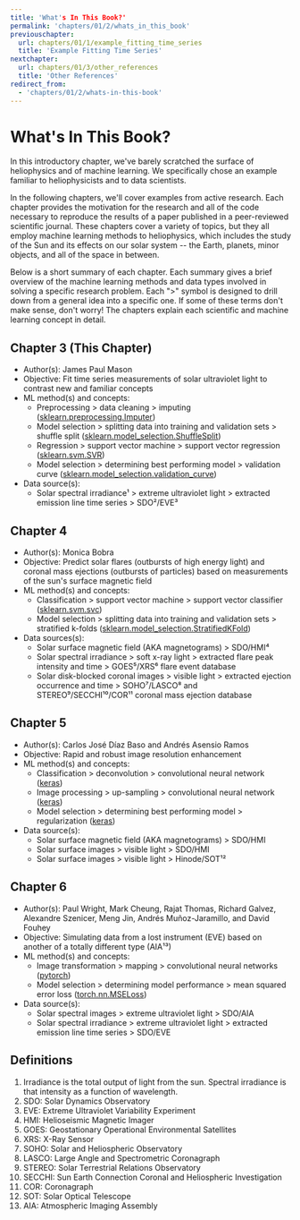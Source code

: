 ```yaml
---
title: 'What's In This Book?'
permalink: 'chapters/01/2/whats_in_this_book'
previouschapter:
  url: chapters/01/1/example_fitting_time_series
  title: 'Example Fitting Time Series'
nextchapter:
  url: chapters/01/3/other_references
  title: 'Other References'
redirect_from:
  - 'chapters/01/2/whats-in-this-book'
---
```

What's In This Book?
====================

In this introductory chapter, we've barely scratched the surface of heliophysics and of machine learning. We specifically chose an example familiar to heliophysicists and to data scientists. 

In the following chapters, we'll cover examples from active research. Each chapter provides the motivation for the research and all of the code necessary to reproduce the results of a paper published in a peer-reviewed scientific journal. These chapters cover a variety of topics, but they all employ machine learning methods to heliophysics, which includes the study of the Sun and its effects on our solar system -- the Earth, planets, minor objects, and all of the space in between. 

Below is a short summary of each chapter. Each summary gives a brief overview of the machine learning methods and data types involved in solving a specific research problem. Each ">" symbol is designed to drill down from a general idea into a specific one. If some of these terms don't make sense, don't worry! The chapters explain each scientific and machine learning concept in detail.

## Chapter 3 (This Chapter)
* Author(s): James Paul Mason
* Objective: Fit time series measurements of solar ultraviolet light to contrast new and familiar concepts
* ML method(s) and concepts: 
	* Preprocessing > data cleaning > imputing ([sklearn.preprocessing.Imputer](https://sklearn.org/modules/generated/sklearn.preprocessing.Imputer.html))
	* Model selection > splitting data into training and validation sets > shuffle split ([sklearn.model\_selection.ShuffleSplit](https://scikit-learn.org/stable/modules/generated/sklearn.model_selection.ShuffleSplit.html))
	* Regression > support vector machine > support vector regression ([sklearn.svm.SVR](https://scikit-learn.org/stable/modules/generated/sklearn.svm.SVR.html))
	* Model selection > determining best performing model > validation curve ([sklearn.model\_selection.validation\_curve](https://scikit-learn.org/stable/modules/generated/sklearn.model_selection.validation_curve.html))
* Data source(s): 
	* Solar spectral irradiance¹ > extreme ultraviolet light > extracted emission line time series > SDO²/EVE³
	

## Chapter 4
* Author(s): Monica Bobra
* Objective: Predict solar flares (outbursts of high energy light) and coronal mass ejections (outbursts of particles) based on measurements of the sun's surface magnetic field
* ML method(s) and concepts: 
	* Classification > support vector machine > support vector classifier ([sklearn.svm.svc](https://scikit-learn.org/stable/modules/generated/sklearn.svm.SVC.html))
	* Model selection > splitting data into training and validation sets > stratified k-folds ([sklearn.model\_selection.StratifiedKFold](https://scikit-learn.org/stable/modules/generated/sklearn.model_selection.StratifiedKFold.html))
* Data sources(s): 
	* Solar surface magnetic field (AKA magnetograms) > SDO/HMI⁴
	* Solar spectral irradiance > soft x-ray light > extracted flare peak intensity and time > GOES⁵/XRS⁶ flare event database
	* Solar disk-blocked coronal images > visible light > extracted ejection occurrence and time > SOHO⁷/LASCO⁸ and STEREO⁹/SECCHI¹⁰/COR¹¹ coronal mass ejection database

## Chapter 5
* Author(s): Carlos José Díaz Baso and Andrés Asensio Ramos
* Objective: Rapid and robust image resolution enhancement 
* ML method(s) and concepts: 
	* Classification > deconvolution > convolutional neural network ([keras](https://keras.io/))
	* Image processing > up-sampling > convolutional neural network ([keras](https://keras.io/))
	* Model selection > determining best performing model > regularization ([keras](https://keras.io/))
* Data source(s): 
	* Solar surface magnetic field (AKA magnetograms) > SDO/HMI
	* Solar surface images > visible light > SDO/HMI
	* Solar surface images > visible light > Hinode/SOT¹²

## Chapter 6
* Author(s): Paul Wright, Mark Cheung, Rajat Thomas, Richard Galvez, Alexandre Szenicer, Meng Jin, Andrés Muñoz-Jaramillo, and David Fouhey
* Objective: Simulating data from a lost instrument (EVE) based on another of a totally different type (AIA¹³)
* ML method(s) and concepts: 
	* Image transformation > mapping > convolutional neural networks ([pytorch](https://pytorch.org/))
	* Model selection > determining model performance > mean squared error loss ([torch.nn.MSELoss](https://pytorch.org/docs/0.3.1/nn.html#torch.nn.MSELoss))
* Data source(s): 
	* Solar spectral images > extreme ultraviolet light > SDO/AIA
	* Solar spectral irradiance > extreme ultraviolet light > extracted emission line time series > SDO/EVE

## Definitions
1. Irradiance is the total output of light from the sun. Spectral irradiance is that intensity as a function of wavelength.
2. SDO: Solar Dynamics Observatory
3. EVE: Extreme Ultraviolet Variability Experiment
4. HMI: Helioseismic Magnetic Imager
5. GOES: Geostationary Operational Environmental Satellites
6. XRS: X-Ray Sensor
7. SOHO: Solar and Heliospheric Observatory
8. LASCO: Large Angle and Spectrometric Coronagraph
9. STEREO: Solar Terrestrial Relations Observatory
10. SECCHI: Sun Earth Connection Coronal and Heliospheric Investigation
11. COR: Coronagraph
12. SOT: Solar Optical Telescope
13. AIA: Atmospheric Imaging Assembly